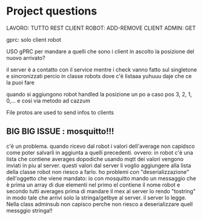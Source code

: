 # Project questions

LAVORO:
TUTTO REST 
CLIENT ROBOT: ADD-REMOVE
CLIENT ADMIN: GET 

gprc: solo client robot

USO gPRC per mandare a quelli che sono i client in ascolto la posizione del nuovo arrivato?

il server è a contatto con il service
mentre i check vanno fatto sul singletone e sincronizzati percio in classe 
robots dove c'è listaaa yuhuuu daje che ce la puoi fare

quando si aggiungono robot handled la posizione un po a caso 
pos 3, 2, 1, 0,... e cosi via metodo ad cazzum

File protos are used to send infos to clients 

## BIG BIG ISSUE : mosquitto!!!
c'è un problema. quando ricevo dal robot i valori dell'average non capidsco come poter salvarli in aggiunta a quelli
precedenti. ovvero: in robot c'è una lista che contiene averages
dopodiche usando mqtt dei valori vengono inviati in piu al server. 
questi valori dal server li voglio aggiungere alla lista della classe robot
non riesco a farlo. ho problemi con "deserializzazione" dell'oggetto che viene mandato: 
io con mosquitto mando un messaggio che è prima un array di due elementi 
nel primo el contiene il nome robot e secondo tutti averages
prima di mandare il mex al server lo rendo "tostring" in modo tale che arrivi 
solo la stringa/getbye al server. il server lo legge. Nella class adminsub non 
capisco perche non riesco a deserializzare quell messggio stringa!!